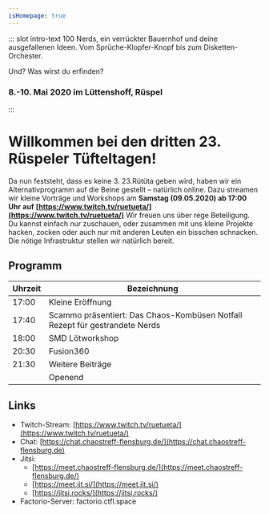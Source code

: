 ```yaml
---
isHomepage: true
---
```


::: slot intro-text
100 Nerds, ein verrückter Bauernhof und deine ausgefallenen Ideen. Vom Sprüche-Klopfer-Knopf bis zum Disketten-Orchester.   
   
Und? Was wirst du erfinden?
### 8.-10. Mai 2020 im Lüttenshoff, Rüspel
:::


# Willkommen bei den dritten 23. Rüspeler Tüfteltagen!

Da nun feststeht, dass es keine 3. 23.Rütüta geben wird, haben wir ein Alternativprogramm auf die Beine gestellt – natürlich online. Dazu streamen wir kleine Vorträge und Workshops am
**Samstag (09.05.2020) ab 17:00 Uhr**
**auf**
**[https://www.twitch.tv/ruetueta/](https://www.twitch.tv/ruetueta/)**
Wir freuen uns über rege Beteiligung. Du kannst einfach nur zuschauen, oder zusammen mit uns kleine Projekte hacken, zocken oder auch nur mit anderen Leuten ein bisschen schnacken. Die nötige Infrastruktur stellen wir natürlich bereit.

## Programm
| Uhrzeit| Bezeichnung |
|--------|-------------|
|17:00| Kleine Eröffnung|
|17:40| Scammo präsentiert: Das Chaos-Kombüsen Notfall Rezept für gestrandete Nerds |
|18:00| SMD Lötworkshop |
|20:30| Fusion360 |
|21:30| Weitere Beiträge|
||Openend|

## Links
- Twitch-Stream: [https://www.twitch.tv/ruetueta/](https://www.twitch.tv/ruetueta/)
- Chat: [https://chat.chaostreff-flensburg.de/](https://chat.chaostreff-flensburg.de)
- Jitsi:
  - [https://meet.chaostreff-flensburg.de/](https://meet.chaostreff-flensburg.de/)
  - [https://meet.jit.si/](https://meet.jit.si/)
  - [https://jitsi.rocks/](https://jitsi.rocks/)
- Factorio-Server: factorio.ctfl.space

